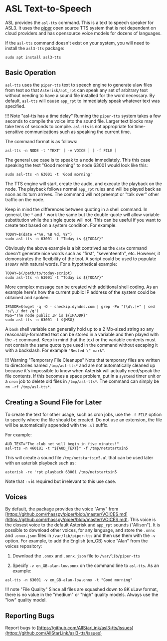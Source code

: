 # ASL Text-to-Speech
ASL provides the `asl-tts` command. This is a text to speech speaker for ASL3. It uses the [piper](https://github.com/rhasspy/piper) open source TTS system that is not dependent on cloud providers and has opensource voice models for dozens of languages.

If the `asl-tts` command doesn't exist on your system, you will need to install the `asl3-tts` package:

```
sudo apt install asl3-tts
```

## Basic Operation
`asl-tts` uses the `piper-tts` text to speech engine to generate ulaw files from text so that `Asterisk/apt_rpt` can speak any set of arbitrary text without needing to have a sound file installed for the word necessary. By default, `asl-tts` will cause `app_rpt` to immediately speak whatever text was specified.

!!! Note "asl-tts has a time delay"
    Running the `piper-tts` system takes a few seconds to compile the voice into the sound file. Larger text blocks may take tens of seconds to compile. `asl-tts` is not appropriate for time-sensitive communications such as speaking the current time.

The command format is as follows:

```
asl-tts -n NODE -t 'TEXT' [ -v VOICE ] [ -f FILE ]
```

The general use case is to speak to a node immediately. This this case speaking the text "Good morning" to node 63001 would look like this:

```
sudo asl-tts -n 63001 -t 'Good morning'
```

The TTS engine will start, create the audio, and execute the playback on the node. The playback follows normal `app_rpt` rules and will be played back as soon as its turn arrives. The command will not preempt or "talk over" other traffic on the node.

Keep in mind the differences between quoting in a shell command. In general, the `"` and `'` work the same but the double-quote will allow variable substitution while the single quote will not. This can be useful if you want to create text based on a system condition. For example:

```
TODAY=$(date +"%A, %B %d, %Y")
sudo asl-tts -n 63001 -t "Today is ${TODAY}"
```

Obviously the above example is a bit contrived as the `date` command doesn't generate nice words such as "first", "seventeenth", etc. However, it demonstrates the flexibility of the tool. A script could be used to populate `$TODAY` with natural words. For a hypothetical example:

```
TODAY=$(/path/to/today-script)
sudo asl-tts -n 63001 -t "Today is ${TODAY}"
```

More complex message can be created with additional shell coding. As an example here's how the current public IP address of the system could be obtained and spoken:

```
IPADDR=$(wget -q -O - checkip.dyndns.com | grep -Po "[\d\.]+" | sed 's/\./ dot /g')
MSG="The node public IP is ${IPADDR}"
sudo asl-tts -n 63001 -t ${MSG}
```

A `bash` shell variable can generally hold up to a 2 Mb-sized string so any reasonably-formatted text can be stored in a variable and then played with the `-t` command. Keep in mind that the text or the variable contents must not contain the same quote type used in the command without escaping it with a backslash. For example `"Nested \" mark"`.

!!! Warning "Temporary File Cleanups"
    Note that temporary files are written to directories named `/tmp/asl-tts*` and are not automatically cleaned up because it's impossible to know when Asterisk will actually need/speak the file contents. If this becomes a space problem, put in a `systemd` timer unit or a `cron` job to delete old files in `/tmp/asl-tts*`. The command can simply be `rm -rf /tmp/asl-tts*`.

## Creating a Sound File for Later
To create the text for other usage, such as cron jobs, use the `-f FILE` option to specify where the file should be created. Do not use an extension, the file will be automatically appended with the `.ul` suffix.

For example:

```
AUD_TEXT="The club net will begin in five minutes!"
asl-tts -n 460181 -t "${AUD_TEXT}" -f /tmp/netstartsin5
```

This will create a sound file `/tmp/netstartsin5.ul` that can be used later with an asterisk playback such as:

```
asterisk -rx 'rpt playback 63001 /tmp/netstartsin5
```

Note that `-n` is required but irrelevant to this use case.

## Voices
By default, the package provides the voice "Amy" from [https://github.com/rhasspy/piper/blob/master/VOICES.md](https://github.com/rhasspy/piper/blob/master/VOICES.md). This voice is the closest voice to the default Asterisk and `app_rpt` sounds ("Allison"). It is possible to download other voices, for any language, and store the `.onnx` and
`.onxx.json` files in `/var/lib/piper-tts` and then use them with the `-v` option. For example, to add the English (en\_GB) voice "Alan" from the voices repository:

1. Download the `.onnx` and `.onnx.json` file to `/var/lib/piper-tts`

2. Specify `-v en_GB-alan-low.onnx` on the command line to `asl-tts`. As an example:

```
asl-tts -n 63001 -v en_GB-alan-low.onnx -t "Good morning"
```

!!! note "File Quality"
    Since all files are squashed down to 8K uLaw format, there is no value in the "medium" or "high" quality models. Always use the "low" quality model.

## Reporting Bugs
Report bugs to [https://github.com/AllStarLink/asl3-tts/issues](https://github.com/AllStarLink/asl3-tts/issues)